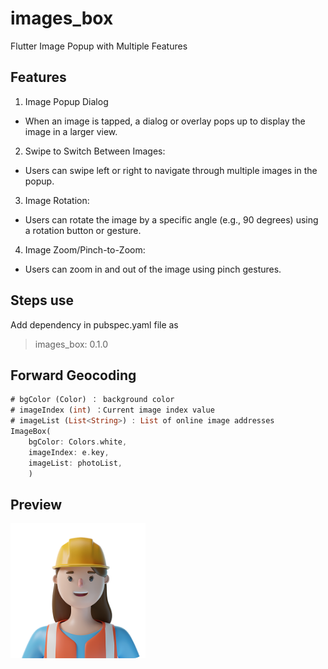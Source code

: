 # images_box

Flutter Image Popup with Multiple Features

## Features 
1. Image Popup Dialog
- When an image is tapped, a dialog or overlay pops up to display the image in a larger view.
2. Swipe to Switch Between Images:
- Users can swipe left or right to navigate through multiple images in the popup.
3. Image Rotation:
- Users can rotate the image by a specific angle (e.g., 90 degrees) using a rotation button or gesture.
4. Image Zoom/Pinch-to-Zoom:
- Users can zoom in and out of the image using pinch gestures.

## Steps use 
Add dependency in pubspec.yaml file as
> images_box: 0.1.0

## Forward Geocoding 
```dart
# bgColor (Color) ： background color
# imageIndex (int) ：Current image index value
# imageList (List<String>) : List of online image addresses
ImageBox(
    bgColor: Colors.white,
    imageIndex: e.key,
    imageList: photoList,
    )
```
## Preview
![pre.jpg](https://raw.githubusercontent.com/smartwange/image_box/refs/heads/main/example/assets/images/female_active.png)


